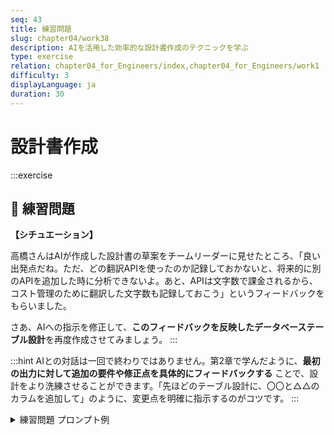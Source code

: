 ```yaml
---
seq: 43
title: 練習問題
slug: chapter04/work38
description: AIを活用した効率的な設計書作成のテクニックを学ぶ
type: exercise
relation: chapter04_for_Engineers/index,chapter04_for_Engineers/work1
difficulty: 3
displayLanguage: ja
duration: 30
---
```

# 設計書作成

:::exercise
## 📝 練習問題

**【シチュエーション】**

高橋さんはAIが作成した設計書の草案をチームリーダーに見せたところ、「良い出発点だね。ただ、どの翻訳APIを使ったのか記録しておかないと、将来的に別のAPIを追加した時に分析できないよ。あと、APIは文字数で課金されるから、コスト管理のために翻訳した文字数も記録しておこう」というフィードバックをもらいました。

さあ、AIへの指示を修正して、**このフィードバックを反映したデータベーステーブル設計**を再度作成させてみましょう。
:::

:::hint
AIとの対話は一回で終わりではありません。第2章で学んだように、**最初の出力に対して追加の要件や修正点を具体的にフィードバックする** ことで、設計をより洗練させることができます。「先ほどのテーブル設計に、〇〇と△△のカラムを追加して」のように、変更点を明確に指示するのがコツです。
:::

<details>
<summary>練習問題 プロンプト例</summary>

```markdown
あなたは、先ほど「リアルタイム翻訳機能」の設計を行ったソフトウェアアーキテクトです。
先ほどの`translation_logs`テーブルの設計に、以下の2つの要件を追加で反映させて、更新版のテーブル設計をMarkdown形式で作成してください。

# 追加要件
1.  **使用した翻訳サービスを記録する**: 将来的に複数の翻訳APIを使い分ける可能性を考慮し、どのサービス（例: 'DeepL', 'Google'）を利用したかを保存するカラムを追加してください。
2.  **翻訳文字数を記録する**: コスト管理のため、翻訳した原文の文字数を保存するカラムを追加してください。
```

### AI回答出力例

（AIによる回答のイメージ）

```markdown

承知いたしました。フィードバックを反映し、`translation_logs`テーブルの設計を更新します。

**テーブル名: `translation_logs` (v2)**

| カラム名            | データ型         | 制約                  | 説明                                   |
| ------------------- | ---------------- | --------------------- | -------------------------------------- |
| `id`                | `BIGINT`         | `PRIMARY KEY`, `AUTO_INCREMENT` | ログの一意なID                         |
| `user_id`           | `BIGINT`         | `NOT NULL`, `FOREIGN KEY`       | 翻訳機能を利用したユーザーのID         |
| `original_text`     | `TEXT`           | `NOT NULL`            | 翻訳元のテキスト                       |
| `translated_text`   | `TEXT`           | `NOT NULL`            | 翻訳後のテキスト                       |
| `source_language`   | `VARCHAR(10)`    | `NOT NULL`            | 翻訳元の言語コード（例: `JA`）         |
| `target_language`   | `VARCHAR(10)`    | `NOT NULL`            | 翻訳先の言語コード（例: `EN`）         |
| `service_provider`  | `VARCHAR(50)`    | `NOT NULL`            | 利用した翻訳サービス名（例: `DeepL`）  |
| `character_count`   | `INT`            | `NOT NULL`            | 翻訳した原文の文字数                   |
| `created_at`        | `TIMESTAMP`      | `NOT NULL`, `DEFAULT CURRENT_TIMESTAMP` | ログの作成日時                         |

```

</details>

